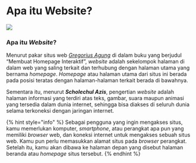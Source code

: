 # Apa itu Website?

![](https://www.jmc.co.id/blog/wp-content/uploads/2020/01/Mengapa-Website-Dianggap-Sebagai-Alat-Bisnis-yang-Sangat-Powerful.jpg)

### **Apa itu **_**Website**_**?**

Menurut pakar situs web [_Gregorius Agung_](https://id.wikipedia.org/wiki/Paus\_Gregorius\_I) di dalam buku yang berjudul “Membuat Homepage Interaktif”, _website_ adalah sekelompok halaman di dalam web yang saling terkait dan terhubung dengan halaman utama yang bernama _homepage_. _Homepage_ atau halaman utama dari situs ini berada pada posisi teratas dengan halaman-halaman terkait berada di bawahnya.

Sementara itu, menurut ​​_**Scholechul Azis**_, pengertian _website_ adalah halaman informasi yang terdiri atas teks, gambar, suara maupun animasi yang tersedia dalam dunia internet, sehingga bisa diakses di seluruh dunia selama terkoneksi dengan jaringan internet.

{% hint style="info" %}
Sebagai pengguna yang ingin mengakses situs, kamu memerlukan komputer, _smartphone_, atau perangkat apa pun yang memiliki _browser_ web, dan koneksi internet untuk mengakses sebuah situs web. Kamu pun perlu memasukkan alamat situs pada _browser_ perangkat. Setelah itu, kamu akan dibawa ke halaman depan yang disebut halaman beranda atau _homepage_ situs tersebut.
{% endhint %}

